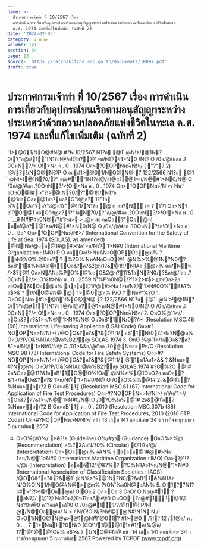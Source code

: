 ```yaml
---
name: >-
  ประกาศกรมเจ้าท่า ที่ 10/2567 เรื่อง
  การดำเนินการเกี่ยวกับอุปกรณ์บนเรือตามอนุสัญญาระหว่างประเทศว่าด้วยความปลอดภัยแห่งชีวิตในทะเล
  ค.ศ. 1974 และที่แก้ไขเพิ่มเติม (ฉบับที่ 2)
date: '2024-02-05'
category: ง พิเศษ
volume: 141
section: 34
page: 13
source: 'https://ratchakitcha.soc.go.th/documents/18097.pdf'
draft: true
---
```


# ประกาศกรมเจ้าท่า ที่ 10/2567 เรื่อง การดำเนินการเกี่ยวกับอุปกรณ์บนเรือตามอนุสัญญาระหว่างประเทศว่าด้วยความปลอดภัยแห่งชีวิตในทะเล ค.ศ. 1974 และที่แก้ไขเพิ่มเติม (ฉบับที่ 2)

'1>@01/NO@#N@ #?N 10/2567 N1?่อ @1 ํ @N!>!@1N?่0/?"อ@#1์"!N1?อ!@/อ!@ส?@1>ห/N@#1>N0 /N@ O /0ค/@/#ลอ .?0OหN?/>!O!>Nล ค . 0 . 1974 Oล>?่OOPNพ>่/N!>/ ( "?"?่ 2) !@/?่1/NO@N@P O ออ#1>@01/NO@N@ ?่ 122/2566 N1?่อ @1 ํ @N!>!@1N?่0/?" อ@#1์"!N1?อ!@/อ!@ส?@1>ห/N@#1>N0/N@ O /0ค/@/#ลอ .?0OหN?/>!O!>Nล ค . 0 . 1974 Oล>?่OOPNพ>่/N!>/ Nพ?่อOหO@1#>"?!>@!N?่0/?"@1!1/N1?อ @1ออOล>@1สล?หล?O"สํ@ค? 1?"1อ !@/Oอ"?ค?"สํ@ห1?"@1!1/N1?อ ํ@ห! หล?N์ /> ? @1 Oล>N?่อ!PO!@1 ออO"สํ@ค?1?"1อN?่0/?"ค/@/#ลอ .?0OหN?/>!O!>Nล พ . 0 . `__9 N#็!P#อ0N@/?#1>ส> > .@พ สอ คลOอ?"Oอํ@ห! ออ!@ส?@1>ห/N@#1>N0/N@ O /0ค/@/#ลอ .?0OหN?/>!O!>Nล ค . 0 . _9a^ Oล>?่OOPNพ>่/N!>/ (International Convention for the Safety of Life at Sea, 1974 (SOLAS), as amended) @N!Nอ/@อค์@1#@#>Nล1>ห/N@'1>N#0 (International Maritime Organization : IMO) P O ออOอ/!>NพANอOOPOอํ@ห% ? ลN@/O%.@0หล? ? %?O% NพANอOหO@1 ํ @N%>%@1N?N0/?&อB'1์&%N1Aอ!@/Oอ&?ค?&2ํ@ห1?&@1!1/N1Aอ ํ@ห% หล?Nฑ์ />$?@1 Oล>NANอ%PO%@1ออO&2ํ@ค?1?&1อN?N0/?&ค/@/'ลอ .?0OหN?/>! O%#>Nล พ . 0 . 2559 N'็%P'อ0N@/?'1>2>#$>.@พOล>2อ คลOอ?&Oอํ@ห% ออค์@1#@#>Nล 1>ห/N@'1>N#0O%'ัB&?% อ$>& ? 1/NO@#N@ @'1>@0ํ@ห% P/O ? !NอP'%?O 1. OหO0Nล>#1>@01/NO@N@ ?่ 122/2566 N1?่อ @1 ํ @N!>!@1N?่0/?"อ@#1์"!N1?อ !@/อ!@ส?@1>ห/N@#1>N0/N@ O /0ค/@/#ลอ .?0OหN?/>!O!>Nล ค . 0 . 1974 Oล>?่OOPNพ>่/N!>/ 2. OหO%ํ@'1>//ลOอ&?ค?&1>ห/N@'1>N#0/N@ O /0อB'1์N/0?/>! (Resolution MSC.48 (66) International Life-saving Appliance (LSA) Code) Oล>#?NOOPNพ>N/N!>/ /@OO&?ค?&?&@1!1/ อB'1์N/0?/>!#?Nํ@ห% OหO/?P/O&%N1Aอ!@/อ%B2?@ SOLAS 1974 3. OหO %ํ@'1>//ลOอ&?ค?&1>ห/N@'1>N#0/N@ O /01>&&ค/@/'ลอ .?0@Nพล>Pห/O (Resolution MSC.98 (73) International Code for Fire Safety Systems) Oล>#?NOOPNพ>N/N!>/ /@OO&?ค?&?&@1!1/อB'1์ห1Aอ1>&& ? &Nพล> #?Nํ@ห% OหO/?P/O&%N1Aอ!@/อ%B2?@ SOLAS 1974 #?O%?O @1# 2อ&Oล>@11?&1ออB'1์O@!O%!Oอ ํ @N%>%@1OหO2อ คลOอ?&'1>//ลOอ&?ค?& 1>ห/N@'1>N#0/N@ O /0?O%!อ%@1# 2อ&@1'้อ?%Nพล>อ/?2 B Oล>อB'1์ (Resolution MSC.61 (67) International Code for Application of Fire Test Procedures) Oล>#?NOOPNพ>N/N!>/ ห1Aอ'1>//ลOอ&?ค?&1>ห/N@'1>N#0/N@ O /0?O%!อ%@1# 2อ&@1'้อ?%Nพล>อ/?2 B Oล>อB'1์ ค . 0 . 2010 (Resolution MSC.307b (88) International Code for Application of Fire Test Procedures, 2010 (2010 FTP Code)) Oล>#?NOOPNพ>N/N!>/ หน้า 13 เลม 141 ตอนพิเศษ 34 ง ราชกิจจานุเบกษา 5 กุมภาพันธ 2567

4. OหO%ํ@O%/'>&?!> (Guideline) O%/#@ (Guidance) OอO%>%ํ@ (Recommendation) ห%?2AอN/?0% (Circular) @1!?ค/@/ (Interpretation) Oล>Oอํ@ห% อAN% ๆ ออค์@1#@#>Nล 1>ห/N@'1>N#0 (International Maritime Organization : IMO) Oล>@1!?ค/@/ (Interpretation) ออค์12"@&?%? ?O%N1Aอ1>ห/N@'1>N#0 (International Association of Classification Societies : IACS) /@OO&?ค?&?&@1 ํ @N%>%@1N?N0/?&อB'1์&%N1Aอ N/O%O!N1/NO@#N@>ํ@ห% P/ON'็%อ0N@อAN% 5. O!1??่N1?อ#>"?!>!@/Oอํ@ห! O!Oอ 2 Oล>Oอ 3 OลO/ O!Nอ@#1์ ? ลN@/ ํ@1@ Nส?0ห@0ห1?อสAห@0 OหOO!?่อ@#1์?่ํ@1@ Nส?0ห@0 ห1?อสAห@0 O /0อ@#1์?่/?/@!1@! P/N!่ํ@/N@Oอํ@ห! N > / N/O!O!N/?Nห!@ํ@N#็!N1N N /! OหO1/NO@N@พ>@1@N#็!1@01? #1>@0  /?!?่ 12 /1@ค/ พ . 0 . `_` 7 1>Nพ1 ?0N/0 (CO!1/1@@11>#1/ค/%@ค/ 1?1@1@@1O#% อ$>& ? 1/NO@#N@ หน้า 14 เลม 141 ตอนพิเศษ 34 ง ราชกิจจานุเบกษา 5 กุมภาพันธ 2567 Powered by TCPDF (www.tcpdf.org)
